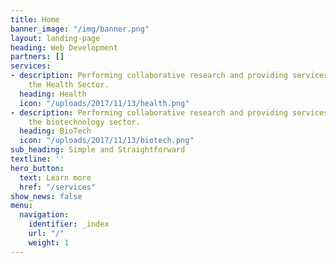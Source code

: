 ```yaml
---
title: Home
banner_image: "/img/banner.png"
layout: landing-page
heading: Web Development
partners: []
services:
- description: Performing collaborative research and providing services to support
    the Health Sector.
  heading: Health
  icon: "/uploads/2017/11/13/health.png"
- description: Performing collaborative research and providing services to support
    the biotechnology sector.
  heading: BioTech
  icon: "/uploads/2017/11/13/biotech.png"
sub_heading: Simple and Straightforward
textline: ''
hero_button:
  text: Learn more
  href: "/services"
show_news: false
menu:
  navigation:
    identifier: _index
    url: "/"
    weight: 1
---
```

